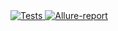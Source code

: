 </a>
<a href="https://github.com/Badx86/demo_qa/actions/workflows/main.yml">
    <img alt="Tests" src="https://github.com/Badx86/demo_qa/actions/workflows/main.yml/badge.svg">
</a>
</a>
<a href="https://badx86.github.io/demo_qa/10/">
    <img alt="Allure-report" src="https://img.shields.io/badge/Allure%20Report-deployed-green">
</a>
